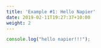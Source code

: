 ```yaml
---
title: 'Example #1: Hello Napier'
date: 2019-02-11T19:27:37+10:00
weight: 2
---
```



```js
console.log("hello napier!!!");
```
